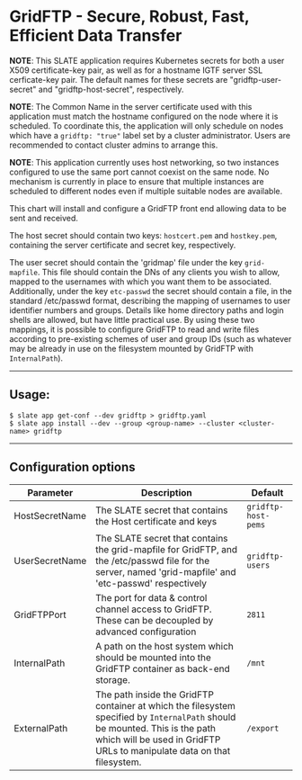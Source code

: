 # GridFTP - Secure, Robust, Fast, Efficient Data Transfer 

**NOTE**: This SLATE application requires Kubernetes secrets for both a user X509 certificate-key pair, as well as for a hostname IGTF server SSL cerficate-key pair. The default names for these secrets are "gridftp-user-secret" and "gridftp-host-secret", respectively.

**NOTE**: The Common Name in the server certificate used with this application must match the hostname configured on the node where it is scheduled. To coordinate this, the application will only schedule on nodes which have a `gridftp: "true"` label set by a cluster administrator. Users are recommended to contact cluster admins to arrange this. 

**NOTE**: This application currently uses host networking, so two instances configured to use the same port cannot coexist on the same node. No mechanism is currently in place to ensure that multiple instances are scheduled to different nodes even if multiple suitable nodes are available. 

This chart will install and configure a GridFTP front end allowing data to be sent and received. 

The host secret should contain two keys: `hostcert.pem` and `hostkey.pem`, containing the server certificate and secret key, respectively. 

The user secret should contain the 'gridmap' file under the key `grid-mapfile`. This file should contain the DNs of any clients you wish to allow, mapped to the usernames with which you want them to be associated. Additionally, under the key `etc-passwd` the secret should contain a file, in the standard /etc/passwd format, describing the mapping of usernames to user identifier numbers and groups. Details like home directory paths and login shells are allowed, but have little practical use. By using these two mappings, it is possible to configure GridFTP to read and write files according to pre-existing schemes of user and group IDs (such as whatever may be already in use on the filesystem mounted by GridFTP with `InternalPath`).

---
## Usage:

```console
$ slate app get-conf --dev gridftp > gridftp.yaml
$ slate app install --dev --group <group-name> --cluster <cluster-name> gridftp
```
---

## Configuration options
| Parameter | Description | Default |
| --------  | ----------  | ------- |
| HostSecretName | The SLATE secret that contains the Host certificate and keys | `gridftp-host-pems` |
| UserSecretName | The SLATE secret that contains the grid-mapfile for GridFTP, and the /etc/passwd file for the server, named 'grid-mapfile' and 'etc-passwd' respectively | `gridftp-users` |
| GridFTPPort | The port for data & control channel access to GridFTP. These can be decoupled by advanced configuration | `2811` |
| InternalPath | A path on the host system which should be mounted into the GridFTP container as back-end storage. | `/mnt`| 
| ExternalPath | The path inside the GridFTP container at which the filesystem specified by `InternalPath` should be mounted. This is the path which will be used in GridFTP URLs to manipulate data on that filesystem. | `/export` | 
